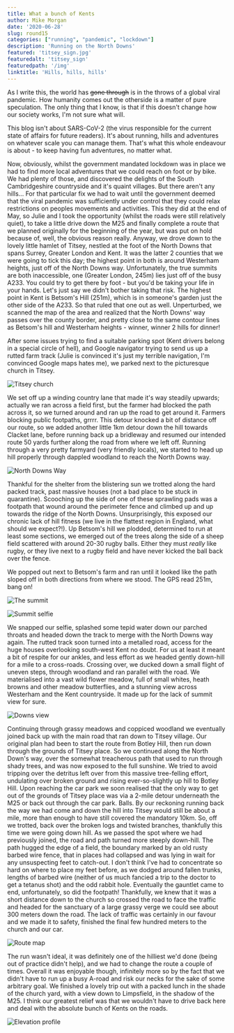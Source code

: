 ```yaml
---
title: What a bunch of Kents
author: Mike Morgan
date: '2020-06-28'
slug: round15
categories: ["running", "pandemic", "lockdown"]
description: 'Running on the North Downs'
featured: 'titsey_sign.jpg'
featuredalt: 'titsey_sign'
featuredpath: '/img'
linktitle: 'Hills, hills, hills'
---
```


As I write this, the world has ~~gone through~~ is in the throws of a global viral pandemic. How humanity 
comes out the otherside is a matter of pure speculation. The only thing that I know, is that if this doesn't 
change how our society works, I'm not sure what will.

This blog isn't about SARS-CoV-2 (the virus responsible for the current state of affairs for future 
readers). It's about running, hills and adventures on whatever scale you can manage them. That's what this 
whole endeavour is about - to keep having fun adventures, no matter what.

Now, obviously, whilst the government mandated lockdown was in place we had to find more local adventures 
that we could reach on foot or by bike. We had plenty of those, and discovered the delights of the South 
Cambridgeshire countryside and it's quaint villages. But there aren't any hills... For that particular fix 
we had to wait until the government deemed that the viral pandemic was sufficiently under control that they 
could relax restrictions on peoples movements and activities. This they did at the end of May, so Julie and 
I took the opportunity (whilst the roads were still relatively quiet), to take a little drive down the M25 
and finally complete a route that we planned originally for the beginning of the year, but was put on hold 
because of, well, the obvious reason really. Anyway, we drove down to the lovely little hamlet of Titsey, 
nestled at the foot of the North Downs that spans Surrey, Greater London and Kent. It was the latter 2 
counties that we were going to tick this day; the highest point in both is around Westerham heights, just 
off of the North Downs way. Unfortunately, the true summits are both inaccessible, one (Greater London, 
245m)  lies just off of the busy A233. You could try to get there by foot - but you'd be taking your life 
in your hands. Let's just say we didn't bother taking that risk. The highest point in Kent is Betsom's Hill 
(251m), which is in someone's garden just the other side of the A233. So that ruled that one out as well. 
Unperturbed, we scanned the map of the area and realized that the North Downs' way passes over the county 
border, and pretty close to the same contour lines as Betsom's hill and Westerham heights - winner, winner 2 
hills for dinner!

After some issues trying to find a suitable parking spot (Kent drivers belong in a special circle of hell), 
and Google navigator trying to send us up a rutted farm track (Julie is convinced it's just my terrible navigation, I'm convinced Google maps hates me), we parked next to the picturesque church in 
Titsey.

![Titsey church][1]

We set off up a winding country lane that made it's way steadily upwards; actually we ran across a field 
first, but the farmer had blocked the path across it, so we turned around and ran up the road to get 
around it. Farmers blocking public footpaths, grrrr. This detour knocked a bit of distance off our route, so 
we added another little 1km detour down the hill towards Clacket lane, before running back up a bridleway and 
resumed our intended route 50 yards further along the road from where we left off. Running through a very 
pretty farmyard (very friendly locals), we started to head up hill properly through dappled woodland to reach 
the North Downs way.

![North Downs Way][2]

Thankful for the shelter from the blistering sun we trotted along the hard packed track, past massive houses 
(not a bad place to be stuck in quarantine). Scooching up the side of one of these sprawling pads was a 
footpath that wound around the perimeter fence and climbed up and up towards the ridge of the North Downs. 
Unsurprisingly, this exposed our chronic lack of hill fitness (we live in the flattest region in England, 
what should we expect?!). Up Betsom's hill we plodded, determined to run at least some sections, we emerged 
out of the trees along the side of a sheep field scattered with around 20-30 rugby balls. Either they must 
_really_ like rugby, or they live next to a rugby field and have never kicked the ball back over the fence. 

We popped out next to Betsom's farm and ran until it looked like the path sloped off in both directions from 
where we stood. The GPS read 251m, bang on!

![The summit][3]

![Summit selfie][4]

We snapped our selfie, splashed some tepid water down our parched throats and headed down the track to 
merge with the North Downs way again. The rutted track soon turned into a metalled road, access for the huge 
houses overlooking south-west Kent no doubt. For us at least it meant a bit of respite for our ankles, and 
less effort as we headed gently down-hill for a mile to a cross-roads. Crossing over, we ducked down a small 
flight of uneven steps, through woodland and ran parallel with the road. We materialised into a vast wild 
flower meadow, full of small whites, heath browns and other meadow butterflies, and a stunning view across 
Westerham and the Kent countryside. It made up for the lack of summit view for sure. 

![Downs view][5]

Continuing through grassy meadows and coppiced woodland we eventually joined back up with the main road 
that ran down to Titsey village. Our original plan had been to start the route from Botley Hill, then run 
down through the grounds of Titsey place. So we continued along the North Down's way, over the somewhat 
treacherous path that used to run through shady trees, and was now exposed to the full sunshine. We tried 
to avoid tripping over the detritus left over from this massive tree-felling effort, undulating over broken 
ground and rising ever-so-slightly up hill to Botley Hill. Upon reaching the car park we soon realised 
that the only way to get out of the grounds of Titsey place was via a 2-mile detour underneath the M25 or 
back out through the car park. Balls. By our reckoning running back the way we had come and down the hill 
into Titsey would still be about a mile, more than enough to have still covered the mandatory 10km. So, 
off we trotted, back over the broken logs and twisted branches, thankfully this time we were going down 
hill. As we passed the spot where we had previously joined, the road and path turned more steeply down-hill. 
The path hugged the edge of a field, the boundary marked by an old rusty barbed wire fence, that in places 
had collapsed and was lying in wait for any unsuspecting feet to catch-out. I don't think I've had to 
concentrate so hard on where to place my feet before, as we dodged around fallen trunks, lengths of 
barbed wire (neither of us much fancied a trip to the doctor to get a tetanus shot) and the odd rabbit hole. 
Eventually the gauntlet came to end, unfortunately, so did the footpath! Thankfully, we knew that it was a 
short distance down to the church so crossed the road to face the traffic and headed for the sanctuary of a 
large grassy verge we could see about 300 meters down the road. The lack of traffic was certainly in our 
favour and we made it to safety, finished the final few hundred meters to the church and our car.

![Route map][6]

The run wasn't ideal, it was definitely one of the hilliest we'd done (being out of practice didn't help), 
and we had to change the route a couple of times. Overall it was enjoyable though, infinitely more so by the 
fact that we didn't have to run up a busy A-road and risk our necks for the sake of some arbitrary goal. 
We finished a lovely trip out with a packed lunch in the shade of the church yard, with a view down to 
Limpsfield, in the shadow of the M25. I think our greatest relief was that we wouldn't have to drive back 
here and deal with the absolute bunch of Kents on the roads.

![Elevation profile][7]


[1]: /img/titsey_sign.jpg
[2]: /img/north_downs_sign.jpg
[3]: /img/kent_summit_gp.jpg
[4]: /img/kent_summit_selfie.jpg
[5]: /img/north_downs_view.jpg
[6]: /img/Kent_Greater_London_map.png
[7]: /img/Kent_Greater_London_profile.png